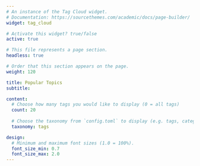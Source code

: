 ```yaml
---
# An instance of the Tag Cloud widget.
# Documentation: https://sourcethemes.com/academic/docs/page-builder/
widget: tag_cloud

# Activate this widget? true/false
active: true

# This file represents a page section.
headless: true

# Order that this section appears on the page.
weight: 120

title: Popular Topics
subtitle:

content:
  # Choose how many tags you would like to display (0 = all tags)
  count: 20
  
  # Choose the taxonomy from `config.toml` to display (e.g. tags, categories)
  taxonomy: tags

design:
  # Minimum and maximum font sizes (1.0 = 100%).
  font_size_min: 0.7
  font_size_max: 2.0
---
```

